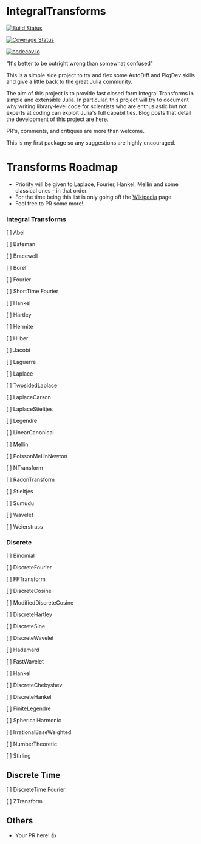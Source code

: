 # IntegralTransforms

[![Build Status](https://travis-ci.org/miguelraz/IntegralTransforms.jl.svg?branch=master)](https://travis-ci.org/miguelraz/IntegralTransforms.jl)

[![Coverage Status](https://coveralls.io/repos/miguelraz/IntegralTransforms.jl/badge.svg?branch=master&service=github)](https://coveralls.io/github/miguelraz/IntegralTransforms.jl?branch=master)

[![codecov.io](http://codecov.io/github/miguelraz/IntegralTransforms.jl/coverage.svg?branch=master)](http://codecov.io/github/miguelraz/IntegralTransforms.jl?branch=master)

"It's better to be outright wrong than somewhat confused"

This is a simple side project to try and flex some AutoDiff and PkgDev skills and give a little back to the great Julia community.

The aim of this project is to provide fast closed form Integral Transforms in simple and extensible Julia.
In  particular, this project will try to document why writing library-level code for scientists who
are enthusiastic but not experts at coding can exploit Julia's full capabilities.
Blog posts that detail the development of this project are [here](lmgtfy.com).

PR's, comments, and critiques are more than welcome.

This is my first package so any suggestions are highly encouraged.

# Transforms Roadmap

- Priority will be given to Laplace, Fourier, Hankel, Mellin and some classical ones - in that order.
- For the time being this list is only going off the [Wikipedia](https://en.wikipedia.org/wiki/List_of_transforms) page.
- Feel free to PR some more!

### Integral Transforms

[ ] Abel

[ ] Bateman

[ ] Bracewell

[ ] Borel

[ ] Fourier

[ ] ShortTime Fourier

[ ] Hankel

[ ] Hartley

[ ] Hermite

[ ] Hilber

[ ] Jacobi

[ ] Laguerre

[ ] Laplace

[ ] TwosidedLaplace

[ ] LaplaceCarson

[ ] LaplaceStieltjes

[ ] Legendre

[ ] LinearCanonical

[ ] Mellin

[ ] PoissonMellinNewton

[ ] NTransform

[ ] RadonTransform

[ ] Stieltjes

[ ] Sumudu

[ ] Wavelet

[ ] Weierstrass

### Discrete

[ ] Binomial

[ ] DiscreteFourier

[ ] FFTransform

[ ] DiscreteCosine

[ ] ModifiedDiscreteCosine

[ ] DiscreteHartley

[ ] DiscreteSine

[ ] DiscreteWavelet

[ ] Hadamard

[ ] FastWavelet

[ ] Hankel

[ ] DiscreteChebyshev

[ ] DiscreteHankel

[ ] FiniteLegendre

[ ] SphericalHarmonic

[ ] IrrationalBaseWeighted

[ ] NumberTheoretic

[ ] Stirling

## Discrete Time

[ ] DiscreteTime Fourier

[ ] ZTransform

## Others

- Your PR here! 👍
